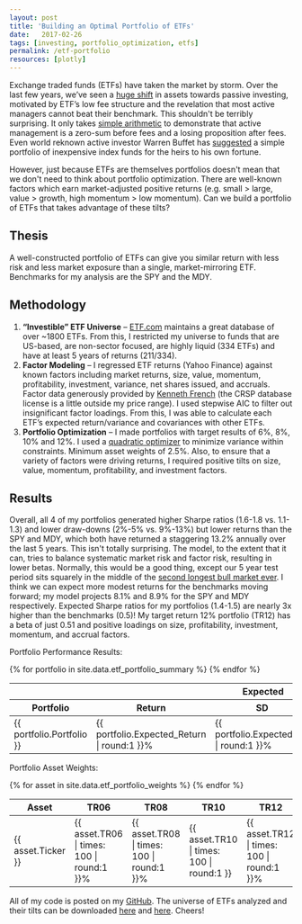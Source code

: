 ```yaml
---
layout: post
title: 'Building an Optimal Portfolio of ETFs'
date:   2017-02-26
tags: [investing, portfolio_optimization, etfs]
permalink: /etf-portfolio
resources: [plotly]
---
```


Exchange traded funds (ETFs) have taken the market by storm.  Over the last few years, we’ve seen a [huge shift](http://www.icifactbook.org/ch3/16_fb_ch3) in assets towards passive investing, motivated by ETF’s low fee structure and the revelation that most active managers cannot beat their benchmark.  This shouldn't be terribly surprising.  It only takes [simple arithmetic](https://web.stanford.edu/~wfsharpe/art/active/active.htm) to demonstrate that active management is a zero-sum before fees and a losing proposition after fees. Even world reknown active investor Warren Buffet has [suggested](http://www.berkshirehathaway.com/letters/2013ltr.pdf) a simple portfolio of inexpensive index funds for the heirs to his own fortune.

However, just because ETFs are themselves portfolios doesn't mean that we don't need to think about portfolio optimization.  There are well-known factors which earn market-adjusted positive returns (e.g. small > large, value > growth, high momentum > low momentum).  Can we build a portfolio of ETFs that takes advantage of these tilts?

## Thesis

A well-constructed portfolio of ETFs can give you similar return with less risk and less market exposure than a single, market-mirroring ETF.  Benchmarks for my analysis are the SPY and the MDY.

## Methodology

1. **“Investible” ETF Universe** – [ETF.com](http://www.etf.com/) maintains a great database of over ~1800 ETFs.  From this, I restricted my universe to funds that are US-based, are non-sector focused, are highly liquid (334 ETFs) and have at least 5 years of returns (211/334).
2. **Factor Modeling** – I regressed ETF returns (Yahoo Finance) against known factors including market returns, size, value, momentum, profitability, investment, variance, net shares issued, and accruals.  Factor data generously provided by [Kenneth French](http://mba.tuck.dartmouth.edu/pages/faculty/ken.french/data_library.html) (the CRSP database license is a little outside my price range). I used stepwise AIC to filter out insignificant factor loadings.  From this, I was able to calculate each ETF’s expected return/variance and covariances with other ETFs.
3. **Portfolio Optimization** – I made portfolios with target results of 6%, 8%, 10% and 12%.  I used a [quadratic optimizer](https://en.wikipedia.org/wiki/Quadratic_programming) to minimize variance within constraints.  Minimum asset weights of 2.5%.  Also, to ensure that a variety of factors were driving returns, I required positive tilts on size, value, momentum, profitability, and investment factors.

## Results

Overall, all 4 of my portfolios generated higher Sharpe ratios (1.6-1.8 vs. 1.1-1.3) and lower draw-downs (2%-5% vs. 9%-13%) but lower returns than the SPY and MDY, which both have returned a staggering 13.2% annually over the last 5 years.  This isn't totally surprising.  The model, to the extent that it can, tries to balance systematic market risk and factor risk, resulting in lower betas.  Normally, this would be a good thing, except our 5 year test period sits squarely in the middle of the [second longest bull market ever](http://seekingalpha.com/article/3987722-2nd-longest-bull-market-history).  I think we can expect more modest returns for the benchmarks moving forward; my model projects 8.1% and 8.9% for the SPY and MDY respectively.  Expected Sharpe ratios for my portfolios (1.4-1.5) are nearly 3x higher than the benchmarks (0.5)!  My target return 12% portfolio (TR12) has a beta of just 0.51 and positive loadings on size, profitability, investment, momentum, and accrual factors.  

Portfolio Performance Results:
<table class="pretty">
  <thead>
    <tr><th></th><th colspan="3">Expected</th><th colspan="4">Actual (Last 5 Years)</th></tr>
    <tr><th>Portfolio</th><th>Return</th><th>SD</th><th>Sharpe</th><th>Return</th><th>SD</th><th>Sharpe</th><th>Max Draw Down</th></tr>
  </thead>
  <tbody>
  {% for portfolio in site.data.etf_portfolio_summary %}
    <tr>
      <td>{{ portfolio.Portfolio }}</td>
      <td>{{ portfolio.Expected_Return | round:1 }}%</td>
      <td>{{ portfolio.Expected_SD | round:1 }}%</td>
      <td>{{ portfolio.Expected_Sharpe | round:1 }}</td>
      <td>{{ portfolio.Actual_Return | round:1 }}%</td>
      <td>{{ portfolio.Actual_SD | round:1 }}%</td>
      <td>{{ portfolio.Actual_Sharpe | round:1 }}</td>
      <td>{{ portfolio.Max_Draw_Down | round:1 }}%</td>
    </tr>
  {% endfor %}
  </tbody>
</table>

Portfolio Asset Weights:
<table class="pretty">
  <thead>
    <tr><th>Asset</th><th>TR06</th><th>TR08</th><th>TR10</th><th>TR12</th></tr>
  </thead>
  <tbody>
  {% for asset in site.data.etf_portfolio_weights %}
    <tr>
      <td>{{ asset.Ticker }}</td>
      <td>{{ asset.TR06 | times: 100 | round:1 }}%</td>
      <td>{{ asset.TR08 | times: 100 | round:1 }}%</td>
      <td>{{ asset.TR10 | times: 100 | round:1 }}</td>
      <td>{{ asset.TR12 | times: 100 | round:1 }}%</td>
    </tr>
  {% endfor %}
  </tbody>
</table>

All of my code is posted on my [GitHub](https://github.com/donaldrauscher/etf-portfolio).  The universe of ETFs analyzed and their tilts can be downloaded <a href="assets/data/etf_portfolio/etf_db.csv" target="_blank">here</a> and <a href="assets/data/etf_portfolio/etf_tilts.csv" target="_blank">here</a>.  Cheers!

<div id="risk_vs_return" style="width: 800; height: 500;"></div>
<script>

  Plotly.d3.csv("assets/data/etf_portfolio/viz1_1.csv", function(data1){
    Plotly.d3.csv("assets/data/etf_portfolio/viz1_2.csv", function(data2){

      // pull data from CSVs into arrays
      var x = [], y = [], size = [], opacity = [], label = [], color = [];
      data1.forEach(function(d){
        x.push( parseFloat(d.X) );
        y.push( parseFloat(d.Y) );
        size.push( parseFloat(d.Size) );
        opacity.push( parseFloat(d.Opacity) );
        label.push( d.Label );
        color.push( parseFloat(d.Color) );
      });

      var x2 = [], y2 = [], label2 = [], color2 = [];
      data2.forEach(function(d){
        x2.push( parseFloat(d.X) );
        y2.push( parseFloat(d.Y) );
        label2.push( d.Label );
        color2.push( parseFloat(d.Color) );
      });

      // create lines for different sharpe ratios
      var max_x = Math.max.apply(Math, x), max_y = Math.max.apply(Math, y);
      sharpe1 = [(2*max_x>max_y)?max_y/2:max_x,(2*max_x>max_y)?max_y:2*max_x];
      sharpe2 = [(1*max_x>max_y)?max_y/1:max_x,(1*max_x>max_y)?max_y:1*max_x];
      sharpe3 = [(0.5*max_x>max_y)?max_y/0.5:max_x,(0.5*max_x>max_y)?max_y:0.5*max_x];

      // my colorscale
      mycolors = [[0, 'rgb(255,51,51)'], [0.25, 'rgb(255,51,51)'], [0.5, 'rgb(255,215,0)'], [1, 'rgb(0,153,76)']]

      var trace1 = {
        name: 'ETFs',
        x: x, y: y, text: label, mode: 'markers',
        marker: {
          color: color, cmin: 0, cmax: 2, colorscale: mycolors,
          size: size, opacity: opacity
        }
      };
      var trace2 = {
        name: 'ETF Portfolios',
        x: x2, y: y2, text: label2, mode: 'lines+markers',
        marker: {
          color: color2, cmin: 0, cmax: 2, colorscale: mycolors,
          symbol: 'star', size: 10
        },
        line: {
          color: 'lightgrey', dash: 'dot'
        }
      };
      var trace3 = {name: 'Sharpe=2', x: [0, sharpe1[0]], y: [0, sharpe1[1]], mode: 'lines', line: { color: mycolors[3][1], dash: 'dot' } };
      var trace4 = {name: 'Sharpe=1', x: [0, sharpe2[0]], y: [0, sharpe2[1]], mode: 'lines', line: { color: mycolors[2][1], dash: 'dot' } };
      var trace5 = {name: 'Sharpe=0.5', x: [0, sharpe3[0]], y: [0, sharpe3[1]], mode: 'lines', line: { color: mycolors[1][1], dash: 'dot' } };

      var traces = [trace1, trace2, trace3, trace4, trace5];

      var layout = {
        title: 'Risk vs. Return',
        xaxis: {title: 'Return Standard Deviation (%)'}, yaxis: {title: 'Expected Return (%)'},
        showlegend: true, height: 500, width: 800
      };

      Plotly.newPlot('risk_vs_return', traces, layout);
    });
  });
</script>

<div id="cumulative_returns" style="width: 800; height: 500;"></div>
<script>
  Plotly.d3.csv("assets/data/etf_portfolio/viz2.csv", function(data){

    // organize by column (d3.csv reads in as array of rows)
    data2 = {}
    columns = Object.keys(data[0]);
    columns.forEach(function(x){ data2[x] = []; });
    data.forEach(function(row){
      for (var x in row){
        data2[x].push(row[x]);
      }
    });

    // make the plot
    var traces = []
    for (var ticker in data2){
      if (ticker == 'Month'){
        continue;
      }
      var trace = {name: ticker, x: data2['Month'], y: data2[ticker], mode: 'lines'};
      traces.push(trace);
    }

    var layout = {
      title: 'Cumulative Returns',
      xaxis: {title: 'Month'}, yaxis: {title: 'Cumulative Return', hoverformat: '.2f'},
      showlegend: true, height: 500, width: 800
    };

    Plotly.newPlot('cumulative_returns', traces, layout);
  });
</script>

<div id="weights" style="width: 800; height: 350;"></div>
<script>
  Plotly.d3.csv("assets/data/etf_portfolio/viz3.csv", function(data){

    // organize by column (d3.csv reads in as array of rows)
    data2 = {};
    columns = Object.keys(data[0]);
    columns.forEach(function(x){ data2[x] = []; });
    data.forEach(function(row){
      for (var x in row){
        data2[x].push(row[x]);
      }
    });

    // make the plot
    var i=0, traces = [], annotations = [];
    for (var portfolio in data2){
      if (portfolio == 'Ticker'){
        continue;
      }

      i++;
      xdomain = [(i-1)/(columns.length-1)+0.01, i/(columns.length-1)-0.01];
      xdomainmid = (xdomain[0]+xdomain[1])/2;

      // make trace
      text = [];
      var trace = {
        name: portfolio, values: data2[portfolio], labels: data2.Ticker, domain: {x: xdomain},
        hoverinfo: 'label+percent', textposition: 'inside', hole: .4, type: 'pie'
      };
      traces.push(trace);

      // make annotation
      var annotation = {
        font: {size: 16}, showarrow: false, xanchor: 'center', text: portfolio,
        x: xdomainmid, y: 0.5
      };
      annotations.push(annotation);
    }

    var layout = {
      title: 'Portfolio Weights', annotations: annotations,
      showlegend: false, height: 350, width: 800
    };

    Plotly.newPlot('weights', traces, layout);
  });
</script>

<div id="tilts" style="width: 800; height: 500;"></div>
<script>
  Plotly.d3.csv("assets/data/etf_portfolio/viz4.csv", function(data){

    // make trace for each row
    var traces = []
    data.forEach(function(d){
      ticker = d.Ticker;
      delete d.Ticker;
      variables = Object.keys(d);
      values = Object.values(d);
      var trace = {name: ticker, x: variables, y: values, mode: 'lines+markers'};
      traces.push(trace);
    });

    var layout = {
      title: 'Factor Tilts',
      yaxis: {title: 'Coefficient', hoverformat: '.2f'},
      showlegend: true, height: 500, width: 800
    };

    Plotly.newPlot('tilts', traces, layout);
  });
</script>
